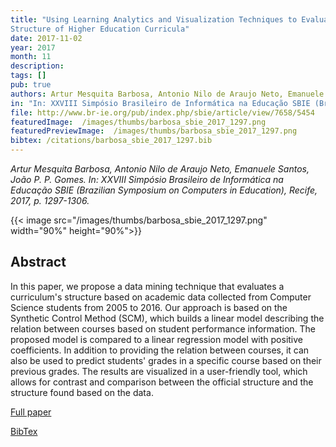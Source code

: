```yaml
---
title: "Using Learning Analytics and Visualization Techniques to Evaluate the
Structure of Higher Education Curricula" 
date: 2017-11-02
year: 2017
month: 11
description:
tags: []
pub: true
authors: Artur Mesquita Barbosa, Antonio Nilo de Araujo Neto, Emanuele Santos, João P. P. Gomes
in: "In: XXVIII Simpósio Brasileiro de Informática na Educação SBIE (Brazilian Symposium on Computers in Education), Recife, p. 1297-1306"
file: http://www.br-ie.org/pub/index.php/sbie/article/view/7658/5454
featuredImage:  /images/thumbs/barbosa_sbie_2017_1297.png
featuredPreviewImage:  /images/thumbs/barbosa_sbie_2017_1297.png
bibtex: /citations/barbosa_sbie_2017_1297.bib
---
```


*Artur Mesquita Barbosa, Antonio Nilo de Araujo Neto, Emanuele Santos, João P. P. Gomes. In: XXVIII Simpósio Brasileiro de Informática na Educação SBIE (Brazilian Symposium on Computers in Education), Recife, 2017, p. 1297-1306.*

{{< image src="/images/thumbs/barbosa_sbie_2017_1297.png" width="90%" height="90%">}}

## Abstract

In this paper, we propose a data mining technique that evaluates a curriculum's structure based on academic data collected from Computer Science students from 2005 to 2016. Our approach is based on the Synthetic Control Method (SCM), which builds a linear model describing the relation between courses based on student performance information. The proposed model is compared to a linear regression model with positive coefficients. In addition to providing the relation between courses, it can also be used to predict students' grades in a specific course based on their previous grades. The results are visualized in a user-friendly tool, which allows for contrast and comparison between the official structure and the structure found based on the data.

[Full paper](http://www.br-ie.org/pub/index.php/sbie/article/view/7658/5454)

[BibTex](/citations/barbosa_sbie_2017_1297.bib)